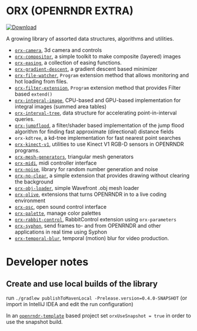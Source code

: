 # ORX (OPENRNDR EXTRA)

 [ ![Download](https://api.bintray.com/packages/openrndr/openrndr/orx/images/download.svg) ](https://bintray.com/openrndr/openrndr/orx/_latestVersion)

A growing library of assorted data structures, algorithms and utilities.

- [`orx-camera`](orx-camera/README.md), 3d camera and controls
- [`orx-compositor`](orx-compositor/README.md), a simple toolkit to make composite (layered) images
- [`orx-easing`](orx-easing/README.md), a collection of easing functions.
- [`orx-gradient-descent`](orx-gradient-descent/README.md), a gradient descent based minimizer
- [`orx-file-watcher`](orx-file-watcher/README.md), `Program` extension method that allows monitoring and hot loading from files.
- [`orx-filter-extension`](orx-filter-extension/README.md), `Program` extension method that provides Filter based `extend()`
- [`orx-integral-image`](orx-integral-image/README.md), CPU-based and GPU-based implementation for integral images (summed area tables)
- [`orx-interval-tree`](orx-interval-tree/README.md), data structure for accelerating point-in-interval queries.
- [`orx-jumpflood`](orx-jumpflood/README.md), a filter/shader based implementation of the jump flood algorithm for finding fast approximate (directional) distance fields
- `orx-kdtree`, a kd-tree implementation for fast nearest point searches
- [`orx-kinect-v1`](orx-kinect-v1/README.md), utilities to use Kinect V1 RGB-D sensors in OPENRNDR programs. 
- [`orx-mesh-generators`](orx-mesh-generators/README.md), triangular mesh generators
- [`orx-midi`](orx-midi/README.md), midi controller interface
- [`orx-noise`](orx-noise/README.md), library for random number generation and noise
- [`orx-no-clear`](orx-no-clear/README.md), a simple extension that provides drawing without clearing the background
- [`orx-obj-loader`](orx-obj-loader/README.md), simple Wavefront .obj mesh loader
- [`orx-olive`](orx-olive/README.md), extensions that turns OPENRNDR in to a live coding environment
- [`orx-osc`](orx-osc/README.md), open sound control interface 
- [`orx-palette`](orx-palette/README.md), manage color palettes 
- [`orx-rabbit-control`](orx-rabbit-control/README.md), RabbitControl extension using `orx-parameters` 
- [`orx-syphon`](orx-syphon/README.md), send frames to- and from OPENRNDR and other applications in real time using Syphon
- [`orx-temporal-blur`](orx-temporal-blur/README.md), temporal (motion) blur for video production.
# Developer notes

## Create and use local builds of the library

run `./gradlew publishToMavenLocal -Prelease.version=0.4.0-SNAPSHOT` (or import in IntelliJ IDEA and edit the run configuration)

In an [`openrndr-template`](https://github.com/openrndr/openrndr-template) based project set `orxUseSnapshot = true` in order to use the snapshot build.

